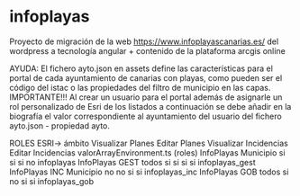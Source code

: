 # infoplayas

Proyecto de migración de la web https://www.infoplayascanarias.es/ del wordpress a tecnología angular + contenido de la plataforma arcgis online

AYUDA: 
El fichero ayto.json en assets define las características para el portal de cada ayuntamiento de canarias con playas, como pueden ser el código del istac o las propiedades del filtro de municipio en las capas. 
IMPORTANTE!!! Al crear un usuario para el portal además de asignarle un rol personalizado de Esri de los listados a continuación se debe añadir en la biografía el valor correspondiente al ayuntamiento del usuario del fichero ayto.json - propiedad ayto.

ROLES ESRI->            ámbito          Visualizar Planes     Editar Planes     Visualizar Incidencias      Editar Incidencias      valorArrayEnvironment.ts (roles)
InfoPlayas              Municipio       si                    si                si                          no                      infoplayas
InfoPlayas GEST         todos           si                    si                si                          si                      infoplayas_gest
InfoPlayas INC          Municipio       no                    no                si                          si                      infoplayas_inc
InfoPlayas GOB          todos           si                    no                si                          si                      infoplayas_gob
